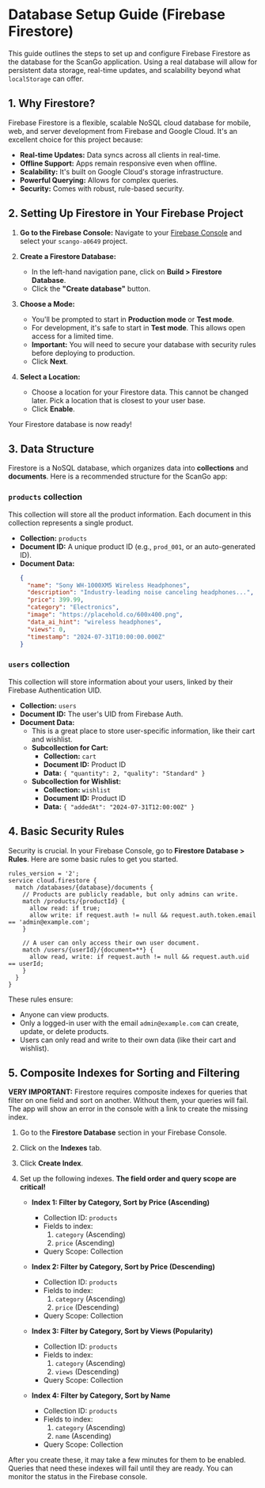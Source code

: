 # Database Setup Guide (Firebase Firestore)

This guide outlines the steps to set up and configure Firebase Firestore as the database for the ScanGo application. Using a real database will allow for persistent data storage, real-time updates, and scalability beyond what `localStorage` can offer.

## 1. Why Firestore?

Firebase Firestore is a flexible, scalable NoSQL cloud database for mobile, web, and server development from Firebase and Google Cloud. It's an excellent choice for this project because:

-   **Real-time Updates:** Data syncs across all clients in real-time.
-   **Offline Support:** Apps remain responsive even when offline.
-   **Scalability:** It's built on Google Cloud's storage infrastructure.
-   **Powerful Querying:** Allows for complex queries.
-   **Security:** Comes with robust, rule-based security.

## 2. Setting Up Firestore in Your Firebase Project

1.  **Go to the Firebase Console:** Navigate to your [Firebase Console](https://console.firebase.google.com/) and select your `scango-a0649` project.

2.  **Create a Firestore Database:**
    -   In the left-hand navigation pane, click on **Build > Firestore Database**.
    -   Click the **"Create database"** button.

3.  **Choose a Mode:**
    -   You'll be prompted to start in **Production mode** or **Test mode**.
    -   For development, it's safe to start in **Test mode**. This allows open access for a limited time.
    -   **Important:** You will need to secure your database with security rules before deploying to production.
    -   Click **Next**.

4.  **Select a Location:**
    -   Choose a location for your Firestore data. This cannot be changed later. Pick a location that is closest to your user base.
    -   Click **Enable**.

Your Firestore database is now ready!

## 3. Data Structure

Firestore is a NoSQL database, which organizes data into **collections** and **documents**. Here is a recommended structure for the ScanGo app:

### `products` collection

This collection will store all the product information. Each document in this collection represents a single product.

-   **Collection:** `products`
-   **Document ID:** A unique product ID (e.g., `prod_001`, or an auto-generated ID).
-   **Document Data:**
    ```json
    {
      "name": "Sony WH-1000XM5 Wireless Headphones",
      "description": "Industry-leading noise canceling headphones...",
      "price": 399.99,
      "category": "Electronics",
      "image": "https://placehold.co/600x400.png",
      "data_ai_hint": "wireless headphones",
      "views": 0,
      "timestamp": "2024-07-31T10:00:00.000Z"
    }
    ```

### `users` collection

This collection will store information about your users, linked by their Firebase Authentication UID.

-   **Collection:** `users`
-   **Document ID:** The user's UID from Firebase Auth.
-   **Document Data:**
    -   This is a great place to store user-specific information, like their cart and wishlist.
    -   **Subcollection for Cart:**
        -   **Collection:** `cart`
        -   **Document ID:** Product ID
        -   **Data:** `{ "quantity": 2, "quality": "Standard" }`
    -   **Subcollection for Wishlist:**
        -   **Collection:** `wishlist`
        -   **Document ID:** Product ID
        -   **Data:** `{ "addedAt": "2024-07-31T12:00:00Z" }`

## 4. Basic Security Rules

Security is crucial. In your Firebase Console, go to **Firestore Database > Rules**. Here are some basic rules to get you started.

```
rules_version = '2';
service cloud.firestore {
  match /databases/{database}/documents {
    // Products are publicly readable, but only admins can write.
    match /products/{productId} {
      allow read: if true;
      allow write: if request.auth != null && request.auth.token.email == 'admin@example.com';
    }

    // A user can only access their own user document.
    match /users/{userId}/{document=**} {
      allow read, write: if request.auth != null && request.auth.uid == userId;
    }
  }
}
```

These rules ensure:
-   Anyone can view products.
-   Only a logged-in user with the email `admin@example.com` can create, update, or delete products.
-   Users can only read and write to their own data (like their cart and wishlist).

## 5. Composite Indexes for Sorting and Filtering

**VERY IMPORTANT:** Firestore requires composite indexes for queries that filter on one field and sort on another. Without them, your queries will fail. The app will show an error in the console with a link to create the missing index.

1.  Go to the **Firestore Database** section in your Firebase Console.
2.  Click on the **Indexes** tab.
3.  Click **Create Index**.
4.  Set up the following indexes. **The field order and query scope are critical!**

    *   **Index 1: Filter by Category, Sort by Price (Ascending)**
        *   Collection ID: `products`
        *   Fields to index:
            1.  `category` (Ascending)
            2.  `price` (Ascending)
        *   Query Scope: Collection

    *   **Index 2: Filter by Category, Sort by Price (Descending)**
        *   Collection ID: `products`
        *   Fields to index:
            1.  `category` (Ascending)
            2.  `price` (Descending)
        *   Query Scope: Collection
    
    *   **Index 3: Filter by Category, Sort by Views (Popularity)**
        *   Collection ID: `products`
        *   Fields to index:
            1.  `category` (Ascending)
            2.  `views` (Descending)
        *   Query Scope: Collection
            
    *   **Index 4: Filter by Category, Sort by Name**
        *   Collection ID: `products`
        *   Fields to index:
            1.  `category` (Ascending)
            2.  `name` (Ascending)
        *   Query Scope: Collection

After you create these, it may take a few minutes for them to be enabled. Queries that need these indexes will fail until they are ready. You can monitor the status in the Firebase console.
